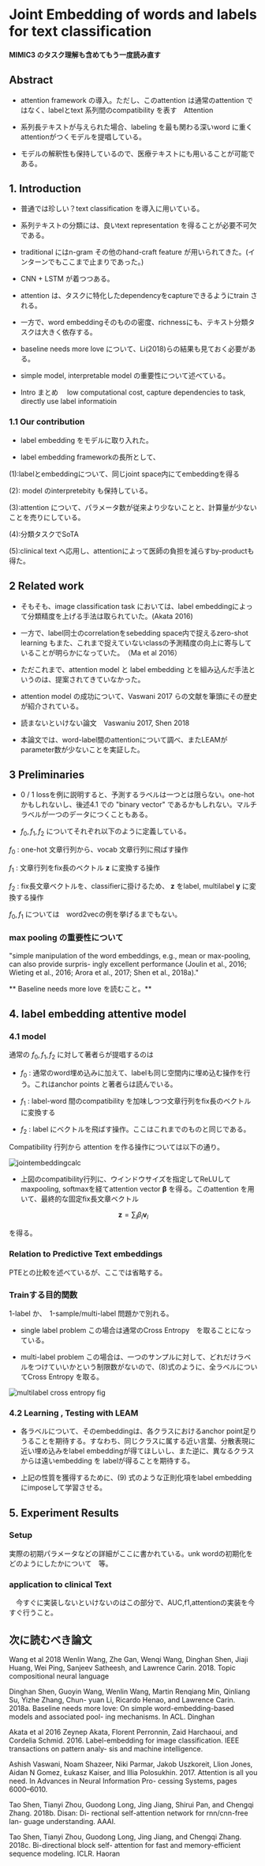 # Joint Embedding of words and labels for text classification

#### MIMIC3 のタスク理解も含めてもう一度読み直す

## Abstract
 * attention framework の導入。ただし、このattention は通常のattention ではなく、labelとtext 系列間のcompatibility を表す　Attention
 * 系列長テキストが与えられた場合、labeling を最も関わる深いword に重くattentionがつくモデルを提唱している。

 * モデルの解釈性も保持しているので、医療テキストにも用いることが可能である。

 ## 1. Introduction

* 普通では珍しい？text classification を導入に用いている。

* 系列テキストの分類には、良いtext representation を得ることが必要不可欠である。

 * traditional にはn-gram その他のhand-craft feature が用いられてきた。(インターンでもここまで止まりであった。)

 * CNN + LSTM が着つつある。

 * attention は、タスクに特化したdependencyをcaptureできるようにtrain される。

 * 一方で、word embeddingそのものの密度、richnessにも、テキスト分類タスクは大きく依存する。

 * baseline needs more love について、Li(2018)らの結果も見ておく必要がある。

 * simple model, interpretable model の重要性について述べている。

 * Intro まとめ
 　low computational cost, capture dependencies to task, directly use label informatioin

### 1.1 Our contribution
* label embedding をモデルに取り入れた。

* label embedding frameworkの長所として、

 (1):labelとembeddingについて、同じjoint space内にてembeddingを得る

 (2): model のinterpretebity も保持している。

 (3):attention について、パラメータ数が従来より少ないことと、計算量が少ないことを売りにしている。

 (4):分類タスクでSoTA

 (5):clinical text へ応用し、attentionによって医師の負担を減らすby-productも得た。

## 2 Related work
 * そもそも、image classification task においては、label embeddingによって分類精度を上げる手法は取られていた。(Akata 2016)

* 一方で、label同士のcorrelationをsebedding space内で捉えるzero-shot learning もまた、これまで捉えていないclassの予測精度の向上に寄与していることが明らかになっていた。　（Ma et al 2016）


* ただこれまで、attention model と label embedding とを組み込んだ手法というのは、提案されてきていなかった。

* attention model の成功について、Vaswani 2017 らの文献を筆頭にその歴史が紹介されている。

* 読まないといけない論文　Vaswaniu 2017, Shen 2018

* 本論文では、word-label間のattentionについて調べ、またLEAMがparameter数が少ないことを実証した。

## 3 Preliminaries

  * 0 / 1 lossを例に説明すると、予測するラベルは一つとは限らない。one-hot かもしれないし、後述4.1 での "binary vector" であるかもしれない。マルチラベルが一つのデータにつくこともある。

  * $f_0,f_1,f_2$ についてそれぞれ以下のように定義している。

   $f_0$ : one-hot 文章行列から、vocab 文章行列に飛ばす操作

   $f_1$ : 文章行列をfix長のベクトル $\boldsymbol{z}$ に変換する操作

   $f_2$ : fix長文章ベクトルを、classifierに掛けるため、 $\boldsymbol{z}$ をlabel, multilabel $\boldsymbol{y}$ に変換する操作

   $f_0,f_1$ については　word2vecの例を挙げるまでもない。


### max pooling の重要性について
 "simple manipulation of the word embeddings, e.g., mean or max-pooling, can also provide surpris- ingly excellent performance (Joulin et al., 2016; Wieting et al., 2016; Arora et al., 2017; Shen et al., 2018a)."

 ** Baseline needs more love  を読むこと。**

## 4. label embedding attentive model

### 4.1 model

通常の $f_0,f_1,f_2$ に対して著者らが提唱するのは

* $f_0$ : 通常のword埋め込みに加えて、labelも同じ空間内に埋め込む操作を行う。これはanchor points と著者らは読んでいる。

* $f_1$ : label-word 間のcompatibility を加味しつつ文章行列をfix長のベクトルに変換する

* $f_2$ : label にベクトルを飛ばす操作。ここはこれまでのものと同じである。

 Compatibility 行列から attention を作る操作については以下の通り。

 ![jointembeddingcalc](img/7.png)

 * 上図のcompatibility行列に、ウインドウサイズを指定してReLUしてmaxpooling, softmaxを経てattention vector $\boldsymbol{\beta}$ を得る。このattention を用いて、最終的な固定fix長文章ベクトル

  $$ \boldsymbol{z} = \sum_l \beta_{l}\boldsymbol{v}_l$$

 を得る。

### Relation to Predictive Text embeddings
  PTEとの比較を述べているが、ここでは省略する。

### Trainする目的関数
 1-label か、　1-sample/multi-label 問題かで別れる。

 * single label problem
  この場合は通常のCross Entropy　を取ることになっている。

 * multi-label problem
  この場合は、一つのサンプルに対して、どれだけラベルをつけていいかという制限数がないので、(8)式のように、全ラベルについてCross Entropy を取る。

![multilabel cross entropy fig](img/8.png)


### 4.2 Learning , Testing with LEAM

* 各ラベルについて、そのembeddingは、各クラスにおけるanchor point足りうることを期待する。すなわち、同じクラスに属する近い言葉、分散表現に近い埋め込みをlabel embeddingが得てほしいし、また逆に、異なるクラスからは遠いembedding を labelが得ることを期待する。

* 上記の性質を獲得するために、(9) 式のような正則化項をlabel embeddingにimposeして学習させる。

## 5. Experiment Results

### Setup
 実際の初期パラメータなどの詳細がここに書かれている。unk wordの初期化をどのようにしたかについて　等。

### application to clinical Text
　今すぐに実装しないといけないのはこの部分で、AUC,f1,attentionの実装を今すぐ行うこと。



## 次に読むべき論文
Wang et al 2018 Wenlin Wang, Zhe Gan, Wenqi Wang, Dinghan Shen, Jiaji Huang, Wei Ping, Sanjeev Satheesh, and Lawrence Carin. 2018. Topic compositional neural language


Dinghan Shen, Guoyin Wang, Wenlin Wang, Martin Renqiang Min, Qinliang Su, Yizhe Zhang, Chun- yuan Li, Ricardo Henao, and Lawrence Carin. 2018a. Baseline needs more love: On simple word-embedding-based models and associated pool- ing mechanisms. In ACL.
Dinghan

Akata et al 2016 Zeynep Akata, Florent Perronnin, Zaid Harchaoui, and Cordelia Schmid. 2016. Label-embedding for image classification. IEEE transactions on pattern analy- sis and machine intelligence.

Ashish Vaswani, Noam Shazeer, Niki Parmar, Jakob Uszkoreit, Llion Jones, Aidan N Gomez, Łukasz Kaiser, and Illia Polosukhin. 2017. Attention is all you need. In Advances in Neural Information Pro- cessing Systems, pages 6000–6010.

Tao Shen, Tianyi Zhou, Guodong Long, Jing Jiang, Shirui Pan, and Chengqi Zhang. 2018b. Disan: Di- rectional self-attention network for rnn/cnn-free lan-
guage understanding. AAAI.

Tao Shen, Tianyi Zhou, Guodong Long, Jing Jiang, and Chengqi Zhang. 2018c. Bi-directional block self- attention for fast and memory-efficient sequence modeling. ICLR.
Haoran
